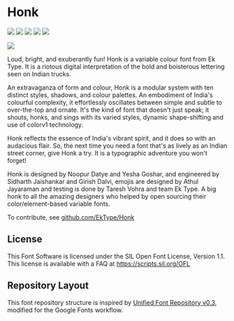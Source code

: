 # Honk

[![][Fontbakery]](https://EkType.github.io/Honk/fontbakery/fontbakery-report.html)
[![][Universal]](https://EkType.github.io/Honk/fontbakery/fontbakery-report.html)
[![][GF Profile]](https://EkType.github.io/Honk/fontbakery/fontbakery-report.html)
[![][Outline Correctness]](https://EkType.github.io/Honk/fontbakery/fontbakery-report.html)
[![][Shaping]](https://EkType.github.io/Honk/fontbakery/fontbakery-report.html)

[Fontbakery]: https://img.shields.io/endpoint?url=https%3A%2F%2Fraw.githubusercontent.com%2FEkType%2FHonk%2Fgh-pages%2Fbadges%2Foverall.json
[GF Profile]: https://img.shields.io/endpoint?url=https%3A%2F%2Fraw.githubusercontent.com%2FEkType%2FHonk%2Fgh-pages%2Fbadges%2FGoogleFonts.json
[Outline Correctness]: https://img.shields.io/endpoint?url=https%3A%2F%2Fraw.githubusercontent.com%2FEkType%2FHonk%2Fgh-pages%2Fbadges%2FOutlineCorrectnessChecks.json
[Shaping]: https://img.shields.io/endpoint?url=https%3A%2F%2Fraw.githubusercontent.com%2FEkType%2FHonk%2Fgh-pages%2Fbadges%2FShapingChecks.json
[Universal]: https://img.shields.io/endpoint?url=https%3A%2F%2Fraw.githubusercontent.com%2FEkType%2FHonk%2Fgh-pages%2Fbadges%2FUniversal.json

![](/documentation/honk.gif)

Loud, bright, and exuberantly fun! Honk is a variable colour font from Ek Type. It is a riotous digital interpretation of the bold and boisterous lettering seen on Indian trucks.

An extravaganza of form and colour, Honk is a modular system with ten distinct styles, shadows, and colour palettes. An embodiment of India's colourful complexity, it effortlessly oscillates between simple and subtle to over-the-top and ornate. It's the kind of font that doesn't just speak; it shouts, honks, and sings with its varied styles, dynamic shape-shifting and use of colorv1 technology.

Honk reflects the essence of India's vibrant spirit, and it does so with an audacious flair. So, the next time you need a font that's as lively as an Indian street corner, give Honk a try. It is a typographic adventure you won't forget!

Honk is designed by Noopur Datye and Yesha Goshar, and engineered by Sidharth Jaishankar and Girish Dalvi, emojis are designed by Athul Jayaraman and testing is done by Taresh Vohra and team Ek Type. A big honk to all the amazing designers who helped by open sourcing their color/element-based variable fonts.

To contribute, see <a href="https://github.com/EkType/Honk/">github.com/EkType/Honk</a></p>

## License

This Font Software is licensed under the SIL Open Font License, Version 1.1.
This license is available with a FAQ at
https://scripts.sil.org/OFL

## Repository Layout

This font repository structure is inspired by [Unified Font Repository v0.3](https://github.com/unified-font-repository/Unified-Font-Repository), modified for the Google Fonts workflow.
